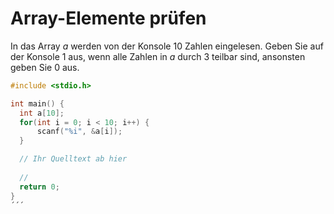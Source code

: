 # Array-Elemente prüfen

In das Array *a* werden von der Konsole 10 Zahlen eingelesen.
Geben Sie auf der Konsole 1 aus, wenn alle Zahlen in *a* durch 3 teilbar sind, ansonsten geben Sie 0 aus.

```cpp
#include <stdio.h>

int main() {
  int a[10];
  for(int i = 0; i < 10; i++) {
      scanf("%i", &a[i]);
  }

  // Ihr Quelltext ab hier
  
  //
  return 0;
}
´´´